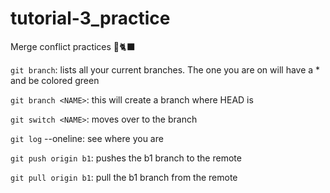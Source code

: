 # tutorial-3_practice
Merge conflict practices 💐🐈‍⬛

`git branch`: lists all your current branches. The one you are on will have a * and be colored green

`git branch <NAME>`: this will create a branch where HEAD is

`git switch <NAME>`: moves over to the branch

`git log` --oneline: see where you are

`git push origin b1`: pushes the b1 branch to the remote

`git pull origin b1`: pull the b1 branch from the remote
